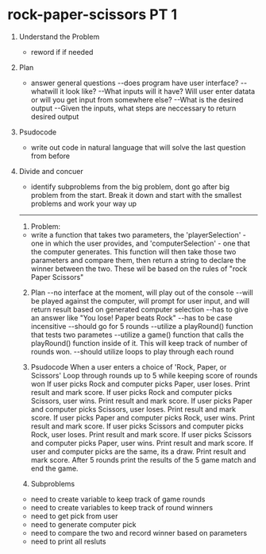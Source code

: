 # rock-paper-scissors PT 1
1. Understand the Problem 
    - reword if if needed
2. Plan 
    - answer general questions 
    --does program have user interface?
    --whatwill it look like?
    --What inputs will it have? Will user enter datata or will you get input from somewhere else?
    --What is the desired output
    --Given the inputs, what steps are neccessary to return desired output
3. Psudocode 
    - write out code in natural language that will solve the last question from before
4. Divide and concuer
    - identify subproblems from the big problem, dont go after big problem from the start. Break it down and start with the smallest problems and work your way up
   

    --------------------------------------------------

    1. Problem: 
      - write a function that takes two parameters, the 'playerSelection' - one in which the user provides, and 'computerSelection' - one that the computer generates. This function will then take those two parameters and compare them, then return a string to declare the winner between the two. These wil be based on the rules of "rock Paper Scissors"

      
      

    2. Plan
        --no interface at the moment, will play out of the console
        --will be played against the computer, will prompt for user input, and will return result based on generated computer selection
        --has to give an answer like "You lose! Paper beats Rock" 
        --has to be case incensitive
        --should go for 5 rounds 
        --utilize a playRound() function that tests two parametes 
        --utilize a game() function that calls the playRound() function inside of it. This will keep track of number of rounds won. 
        --should utilize loops to play through each round
    
    3. Psudocode
    When a user enters a choice of 'Rock, Paper, or Scissors'
    Loop through rounds up to 5 while keeping score of rounds won
        If user picks Rock and computer picks Paper, user loses. Print result and mark score.
        If user picks Rock and computer picks Scissors, user wins. Print result and mark score.
        If user picks Paper and computer picks Scissors, user loses. Print result and mark score.
        If user picks Paper and computer picks Rock, user wins. Print result and mark score.
        If user picks Scissors and computer picks Rock, user loses. Print result and mark score.
        If user picks Scissors and computer picks Paper, user wins. Print result and mark score.
        If user and computer picks are the same, its a draw. Print result and mark score. 
    After 5 rounds print the results of the 5 game match and end the game. 
       
    
    4. Subproblems
    - need to create variable to keep track of game rounds
    - need to create variables to keep track of round winners
    - need to get pick from user 
    - need to generate computer pick 
    - need to compare the two and record winner based on parameters 
    - need to print all resluts 
       